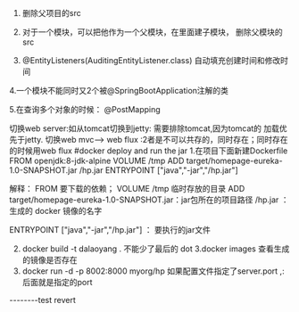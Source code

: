 1. 删除父项目的src
2. 对于一个模块，可以把他作为一个父模块，在里面建子模块，
删除父模块的src

3. @EntityListeners(AuditingEntityListener.class) 
自动填充创建时间和修改时间

4.一个模块不能同时又2个被@SpringBootApplication注解的类

5.在查询多个对象的时候： @PostMapping

切换web server:如从tomcat切换到jetty: 需要排除tomcat,因为tomcat的
加载优先于jetty.
切换web mvc--> web flux :2者是不可以共存的，同时存在；同时存在
的时候用web flux
#docker deploy and run the jar
1.在项目下面新建Dockerfile
FROM openjdk:8-jdk-alpine
VOLUME /tmp
ADD target/homepage-eureka-1.0-SNAPSHOT.jar /hp.jar
ENTRYPOINT ["java","-jar","/hp.jar"]

解释：
FROM 要下载的依赖； VOLUME /tmp 临时存放的目录
ADD target/homepage-eureka-1.0-SNAPSHOT.jar：jar包所在的项目路径
/hp.jar ：生成的 docker 镜像的名字

ENTRYPOINT ["java","-jar","/hp.jar"] ： 要执行的jar文件

2. docker build -t dalaoyang . 不能少了最后的 dot
3.docker images  查看生成的镜像是否存在
4. docker run -d -p 8002:8000 myorg/hp
如果配置文件指定了server.port ,:后面就是指定的port
  
   
--------test revert